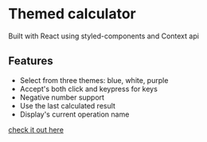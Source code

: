 # Themed calculator

Built with React using styled-components and Context api
## Features
- Select from three themes: blue, white, purple
- Accept's both click and keypress for keys
- Negative number support
- Use the last calculated result
- Display's current operation name

[check it out here](https://themed-calculator-bfeyhsjrv-karthik-raja-g.vercel.app/)